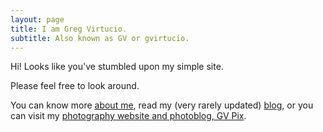 ```yaml
---
layout: page
title: I am Greg Virtucio.
subtitle: Also known as GV or gvirtucio.
---
```


Hi! Looks like you've stumbled upon my simple site. 

Please feel free to look around. 

You can know more [about me](/about), read my (very rarely updated) [blog](https://anli.boo/g), or you can visit my [photography website and photoblog, GV Pix](https://gvpix.com).
